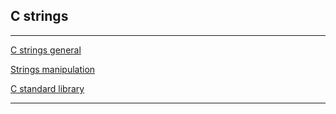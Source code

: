 ## C strings
---

[C strings general](http://people.scs.carleton.ca/~dehne/projects/cpp-doc/tutorial/tut3-2.html)

[Strings manipulation](https://en.wikibooks.org/wiki/C_Programming/String_manipulation)

[C standard library](http://www.cplusplus.com/reference/cstring/)

---

